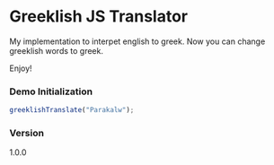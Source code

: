 # Greeklish JS Translator
My implementation to interpet english to greek. Now you can change greeklish words to greek.

Enjoy!

### Demo Initialization
```js
greeklishTranslate("Parakalw");
```

### Version
1.0.0